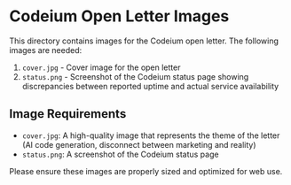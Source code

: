 # Codeium Open Letter Images

This directory contains images for the Codeium open letter. The following images are needed:

1. `cover.jpg` - Cover image for the open letter
2. `status.png` - Screenshot of the Codeium status page showing discrepancies between reported uptime and actual service availability

## Image Requirements

- `cover.jpg`: A high-quality image that represents the theme of the letter (AI code generation, disconnect between marketing and reality)
- `status.png`: A screenshot of the Codeium status page

Please ensure these images are properly sized and optimized for web use.
